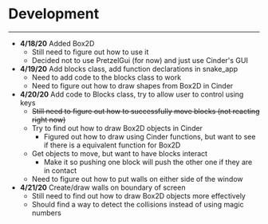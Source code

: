 # Development

---
- **4/18/20** Added Box2D
   - Still need to figure out how to use it
   - Decided not to use PretzelGui (for now) and just use Cinder's GUI
- **4/19/20** Add blocks class, add function declarations in snake_app
   - Need to add code to the blocks class to work
   - Need to figure out how to draw shapes from Box2D in Cinder
- **4/20/20** Add code to Blocks class, try to allow user to control using keys
   - ~~Still need to figure out how to successfully move blocks (not reacting right now)~~
   - Try to find out how to draw Box2D objects in Cinder
     - Figured out how to draw using Cinder functions, but want to see if there is a equivalent function for Box2D
   - Get objects to move, but want to have blocks interact
     - Make it so pushing one block will push the other one if they are in contact
   - Need to figure out how to put walls on either side of the window
- **4/21/20** Create/draw walls on boundary of screen
   - Still need to find out how to draw Box2D objects more effectively
   - Should find a way to detect the collisions instead of using magic numbers
